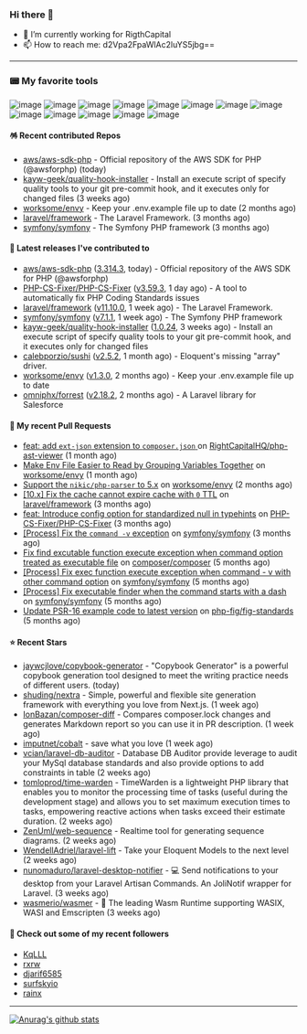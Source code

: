 ### Hi there 👋

- 🔭 I’m currently working for RigthCapital
- 📫 How to reach me: d2Vpa2FpaWlAc2luYS5jbg==

---

### 📟 My favorite tools
![image](https://img.shields.io/badge/Laravel-FF2D20?style=for-the-badge&logo=laravel&logoColor=white)
![image](http://img.shields.io/badge/-PHPStorm-181717?style=for-the-badge&logo=phpstorm&logoColor=white)
![image](https://img.shields.io/badge/Github%20Actions-282a2e?style=for-the-badge&logo=githubactions&logoColor=367cfe)
![image](https://img.shields.io/badge/Jira-0052CC?style=for-the-badge&logo=Jira&logoColor=white)
![image](https://img.shields.io/badge/Sentry-black?style=for-the-badge&logo=Sentry&logoColor=#362D59)
![image](https://img.shields.io/badge/ChatGPT-74aa9c?style=for-the-badge&logo=openai&logoColor=white)
![image](https://img.shields.io/badge/Medium-12100E?style=for-the-badge&logo=medium&logoColor=white)
![image](https://img.shields.io/badge/RSS-FFA500?style=for-the-badge&logo=rss&logoColor=white)
![image](https://img.shields.io/badge/Amazon_AWS-FF9900?style=for-the-badge&logo=amazonaws&logoColor=white)
![image](https://img.shields.io/badge/Slack-4A154B?style=for-the-badge&logo=slack&logoColor=white)
![image](https://img.shields.io/badge/Zoom-2D8CFF?style=for-the-badge&logo=zoom&logoColor=white)
![image](https://img.shields.io/badge/Netflix-E50914?style=for-the-badge&logo=netflix&logoColor=white)
![image](https://img.shields.io/badge/Spotify-1ED760?&style=for-the-badge&logo=spotify&logoColor=white)

#### 🪅 Recent contributed Repos

- [aws/aws-sdk-php](https://github.com/aws/aws-sdk-php) - Official repository of the AWS SDK for PHP (@awsforphp) (today)
- [kayw-geek/quality-hook-installer](https://github.com/kayw-geek/quality-hook-installer) - Install an execute script of specify quality tools to your git pre-commit hook, and it executes only for changed files (3 weeks ago)
- [worksome/envy](https://github.com/worksome/envy) - Keep your .env.example file up to date (2 months ago)
- [laravel/framework](https://github.com/laravel/framework) - The Laravel Framework. (3 months ago)
- [symfony/symfony](https://github.com/symfony/symfony) - The Symfony PHP framework (3 months ago)

#### 🔭 Latest releases I've contributed to

- [aws/aws-sdk-php](https://github.com/aws/aws-sdk-php) ([3.314.3](https://github.com/aws/aws-sdk-php/releases/tag/3.314.3), today) - Official repository of the AWS SDK for PHP (@awsforphp)
- [PHP-CS-Fixer/PHP-CS-Fixer](https://github.com/PHP-CS-Fixer/PHP-CS-Fixer) ([v3.59.3](https://github.com/PHP-CS-Fixer/PHP-CS-Fixer/releases/tag/v3.59.3), 1 day ago) - A tool to automatically fix PHP Coding Standards issues
- [laravel/framework](https://github.com/laravel/framework) ([v11.10.0](https://github.com/laravel/framework/releases/tag/v11.10.0), 1 week ago) - The Laravel Framework.
- [symfony/symfony](https://github.com/symfony/symfony) ([v7.1.1](https://github.com/symfony/symfony/releases/tag/v7.1.1), 1 week ago) - The Symfony PHP framework
- [kayw-geek/quality-hook-installer](https://github.com/kayw-geek/quality-hook-installer) ([1.0.24](https://github.com/kayw-geek/quality-hook-installer/releases/tag/1.0.24), 3 weeks ago) - Install an execute script of specify quality tools to your git pre-commit hook, and it executes only for changed files
- [calebporzio/sushi](https://github.com/calebporzio/sushi) ([v2.5.2](https://github.com/calebporzio/sushi/releases/tag/v2.5.2), 1 month ago) - Eloquent&#39;s missing &#34;array&#34; driver.
- [worksome/envy](https://github.com/worksome/envy) ([v1.3.0](https://github.com/worksome/envy/releases/tag/v1.3.0), 2 months ago) - Keep your .env.example file up to date
- [omniphx/forrest](https://github.com/omniphx/forrest) ([v2.18.2](https://github.com/omniphx/forrest/releases/tag/v2.18.2), 2 months ago) - A Laravel library for Salesforce

#### 🔨 My recent Pull Requests

- [feat: add `ext-json` extension to `composer.json` ](https://github.com/RightCapitalHQ/php-ast-viewer/pull/9) on [RightCapitalHQ/php-ast-viewer](https://github.com/RightCapitalHQ/php-ast-viewer) (1 month ago)
- [Make Env File Easier to Read by Grouping Variables Together](https://github.com/worksome/envy/pull/44) on [worksome/envy](https://github.com/worksome/envy) (1 month ago)
- [Support the `nikic/php-parser` to 5.x](https://github.com/worksome/envy/pull/41) on [worksome/envy](https://github.com/worksome/envy) (2 months ago)
- [[10.x] Fix the cache cannot expire cache with `0` TTL](https://github.com/laravel/framework/pull/50359) on [laravel/framework](https://github.com/laravel/framework) (3 months ago)
- [feat: Introduce config option for standardized null in typehints](https://github.com/PHP-CS-Fixer/PHP-CS-Fixer/pull/7860) on [PHP-CS-Fixer/PHP-CS-Fixer](https://github.com/PHP-CS-Fixer/PHP-CS-Fixer) (3 months ago)
- [[Process] Fix the `command -v` exception](https://github.com/symfony/symfony/pull/54006) on [symfony/symfony](https://github.com/symfony/symfony) (3 months ago)
- [Fix find excutable function execute exception when command option treated as executable file](https://github.com/composer/composer/pull/11790) on [composer/composer](https://github.com/composer/composer) (5 months ago)
- [[Process] Fix exec function execute exception when command - v with other command option](https://github.com/symfony/symfony/pull/53482) on [symfony/symfony](https://github.com/symfony/symfony) (5 months ago)
- [[Process] Fix executable finder when the command starts with a dash](https://github.com/symfony/symfony/pull/53481) on [symfony/symfony](https://github.com/symfony/symfony) (5 months ago)
- [Update PSR-16 example code to latest version](https://github.com/php-fig/fig-standards/pull/1313) on [php-fig/fig-standards](https://github.com/php-fig/fig-standards) (5 months ago)

#### ⭐ Recent Stars

- [jaywcjlove/copybook-generator](https://github.com/jaywcjlove/copybook-generator) - &#34;Copybook Generator&#34; is a powerful copybook generation tool designed to meet the writing practice needs of different users. (today)
- [shuding/nextra](https://github.com/shuding/nextra) - Simple, powerful and flexible site generation framework with everything you love from Next.js. (1 week ago)
- [IonBazan/composer-diff](https://github.com/IonBazan/composer-diff) - Compares composer.lock changes and generates Markdown report so you can use it in PR description. (1 week ago)
- [imputnet/cobalt](https://github.com/imputnet/cobalt) - save what you love (1 week ago)
- [vcian/laravel-db-auditor](https://github.com/vcian/laravel-db-auditor) - Database DB Auditor provide leverage to audit your MySql database standards and also provide options to add constraints in table (2 weeks ago)
- [tomloprod/time-warden](https://github.com/tomloprod/time-warden) - TimeWarden is a lightweight PHP library that enables you to monitor the processing time of tasks (useful during the development stage) and allows you to set maximum execution times to tasks, empowering reactive actions when tasks exceed their estimate duration. (2 weeks ago)
- [ZenUml/web-sequence](https://github.com/ZenUml/web-sequence) - Realtime tool for generating sequence diagrams. (2 weeks ago)
- [WendellAdriel/laravel-lift](https://github.com/WendellAdriel/laravel-lift) - Take your Eloquent Models to the next level (2 weeks ago)
- [nunomaduro/laravel-desktop-notifier](https://github.com/nunomaduro/laravel-desktop-notifier) - 💻 Send notifications to your desktop from your Laravel Artisan Commands. An JoliNotif wrapper for Laravel. (3 weeks ago)
- [wasmerio/wasmer](https://github.com/wasmerio/wasmer) - 🚀 The leading Wasm Runtime supporting WASIX, WASI and Emscripten (3 weeks ago)

#### 👯 Check out some of my recent followers

- [KqLLL](https://github.com/KqLLL)
- [rxrw](https://github.com/rxrw)
- [djarif6585](https://github.com/djarif6585)
- [surfskyio](https://github.com/surfskyio)
- [rainx](https://github.com/rainx)


---



[![Anurag's github stats](https://github-readme-stats.vercel.app/api?username=kayw-geek&show_icons=true&theme=onedark)](https://github.com/kayw-geek)
